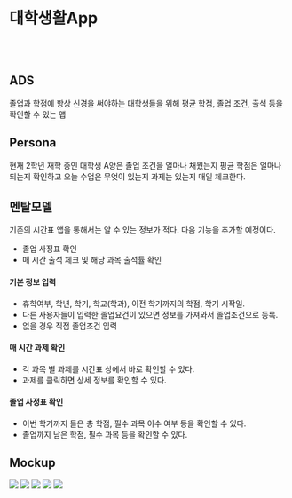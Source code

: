 # 대학생활App
<br><br>
##	ADS
졸업과 학점에 항상 신경을 써야하는 대학생들을 위해 평균 학점, 졸업 조건, 출석 등을 확인할 수 있는 앱

##	Persona
현재 2학년 재학 중인 대학생 A양은 졸업 조건을 얼마나 채웠는지 평균 학점은 얼마나 되는지 확인하고 오늘 수업은 무엇이 있는지 과제는 있는지 매일 체크한다.


##	멘탈모델

기존의 시간표 앱을 통해서는 알 수 있는 정보가 적다.
다음 기능을 추가할 예정이다.

* 졸업 사정표 확인
* 매 시간 출석 체크 및 해당 과목 출석률 확인 

#### 기본 정보 입력
* 휴학여부, 학년, 학기, 학교(학과), 이전 학기까지의 학점, 학기 시작일.
* 다른 사용자들이 입력한 졸업요건이 있으면 정보를 가져와서 졸업조건으로 등록.
* 없을 경우 직접 졸업조건 입력

#### 매 시간 과제 확인
* 각 과목 별 과제를 시간표 상에서 바로 확인할 수 있다.
* 과제를 클릭하면 상세 정보를 확인할 수 있다.

#### 졸업 사정표 확인
* 이번 학기까지 들은 총 학점, 필수 과목 이수 여부 등을 확인할 수 있다.
* 졸업까지 남은 학점, 필수 과목 등을 확인할 수 있다.

## Mockup

<img src = https://raw.githubusercontent.com/sayless/KUProtoypeCatalog2016Winter/master/sayless/MockUp/colcalensketch/colcalensketch/Assets.xcassets/스크린샷%202016-01-20%20오전%2010.40.43.imageset/스크린샷%202016-01-20%20오전%2010.40.43.png>
<img src =https://raw.githubusercontent.com/sayless/KUProtoypeCatalog2016Winter/master/sayless/MockUp/colcalensketch/colcalensketch/Assets.xcassets/스크린샷%202016-01-20%20오전%2010.42.09.imageset/스크린샷%202016-01-20%20오전%2010.42.09.png>
<img src =https://raw.githubusercontent.com/sayless/KUProtoypeCatalog2016Winter/master/sayless/MockUp/colcalensketch/colcalensketch/Assets.xcassets/스크린샷%202016-01-20%20오전%2010.42.19.imageset/스크린샷%202016-01-20%20오전%2010.42.19.png>
<img src = https://raw.githubusercontent.com/sayless/KUProtoypeCatalog2016Winter/master/sayless/MockUp/colcalensketch/colcalensketch/Assets.xcassets/스크린샷%202016-01-20%20오전%2010.43.38.imageset/스크린샷%202016-01-20%20오전%2010.43.38.png>
<img src = https://raw.githubusercontent.com/sayless/KUProtoypeCatalog2016Winter/master/sayless/MockUp/colcalensketch/colcalensketch/Assets.xcassets/스크린샷%202016-01-20%20오전%2010.43.26.imageset/스크린샷%202016-01-20%20오전%2010.43.26.png>